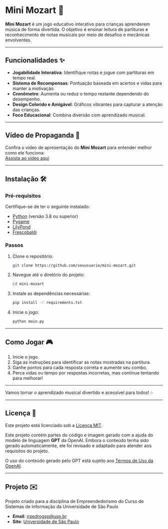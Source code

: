 
# Mini Mozart 🎵  

**Mini Mozart** é um jogo educativo interativo para crianças aprenderem música de forma divertida. O objetivo é ensinar leitura de partituras e reconhecimento de notas musicais por meio de desafios e mecânicas envolventes.  

---

## Funcionalidades ✨  
- **Jogabilidade Interativa**: Identifique notas e jogue com partituras em tempo real.  
- **Sistema de Recompensas**: Pontuação baseada em acertos e vidas para manter a motivação.  
- **Cronômetro**: Aumenta ou reduz o tempo restante dependendo do desempenho.  
- **Design Colorido e Amigável**: Gráficos vibrantes para capturar a atenção das crianças.  
- **Foco Educacional**: Combina diversão com aprendizado musical.  

---

## Vídeo de Propaganda 🎥  
Confira o vídeo de apresentação do **Mini Mozart** para entender melhor como ele funciona:  
[Assista ao vídeo aqui](https://share.synthesia.io/d9a32af2-2612-4e31-80cc-31719362b5c7)  

---

## Instalação 🛠️  

### Pré-requisitos  
Certifique-se de ter o seguinte instalado:  
- [Python](https://www.python.org/) (versão 3.8 ou superior)  
- [Pygame](https://www.pygame.org/)  
- [LilyPond](http://lilypond.org/)  
- [Frescobaldi](https://www.frescobaldi.org/)  

### Passos  
1. Clone o repositório:  
   ```bash  
   git clone https://github.com/seuusuario/mini-mozart.git  
   ```  
2. Navegue até o diretório do projeto:  
   ```bash  
   cd mini-mozart  
   ```  
3. Instale as dependências necessárias:  
   ```bash  
   pip install -r requirements.txt  
   ```  
4. Inicie o jogo:  
   ```bash  
   python main.py  
   ```  

---

## Como Jogar 🎮  
1. Inicie o jogo.  
2. Siga as instruções para identificar as notas mostradas na partitura.  
3. Ganhe pontos para cada resposta correta e aumente seu combo.  
4. Perca vidas ou tempo por respostas incorretas, mas continue tentando para melhorar!  

---

Vamos tornar o aprendizado musical divertido e acessível para todos! 🎶

---

## Licença 📜  
Este projeto está licenciado sob a [Licença MIT](LICENSE).  

Este projeto contém partes do código e imagem gerado com a ajuda do modelo de linguagem **GPT** da OpenAI. Embora o conteúdo tenha sido gerado automaticamente, ele foi revisado e adaptado para atender aos requisitos do projeto.

O uso do conteúdo gerado pelo GPT está sujeito aos [Termos de Uso da OpenAI](https://openai.com/policies/terms-of-use).

---

## Projeto ✉️  
Projeto criado para a disciplina de Empreendedorismo do Curso de Sistemas de Informação da Universidade de São Paulo  
- **Email**: irpedrogsp@usp.br  
- **Site**: [Universidade de São Paulo](https://www5.usp.br/)  


